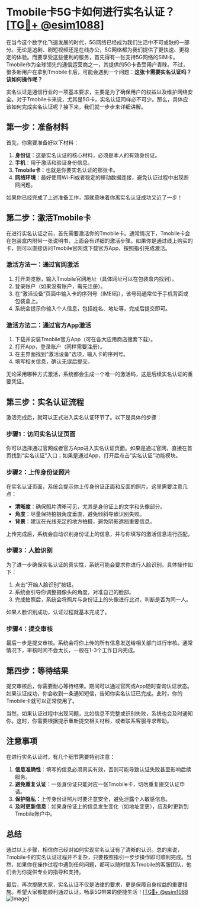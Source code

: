# Tmobile卡5G卡如何进行实名认证？[[TG💪+ @esim1088](https://t.me/s/esim1088)]

在当今这个数字化飞速发展的时代，5G网络已经成为我们生活中不可或缺的一部分。无论是追剧、刷短视频还是在线办公，5G网络都为我们提供了更快速、更稳定的体验。而要享受这些便利的服务，首先得有一张支持5G网络的SIM卡。Tmobile作为全球领先的通信运营商之一，其提供的5G卡备受用户青睐。不过，很多新用户在拿到Tmobile卡后，可能会遇到一个问题：**这张卡需要实名认证吗？该如何操作呢？**

实名认证是通信行业的一项基本要求，主要是为了确保用户的权益以及维护网络安全。对于Tmobile卡来说，尤其是5G卡，实名认证同样必不可少。那么，具体应该如何完成实名认证呢？接下来，我们就一步步来详细讲解。

## **第一步：准备材料**

首先，你需要准备好以下材料：

1. **身份证**：这是实名认证的核心材料，必须是本人的有效身份证。
2. **手机**：用于激活和验证身份信息。
3. **Tmobile卡**：也就是你要实名认证的那张卡。
4. **网络环境**：最好使用Wi-Fi或者稳定的移动数据连接，避免认证过程中出现断网问题。

如果你已经完成了上述准备工作，那就意味着你离实名认证成功又近了一步！

## **第二步：激活Tmobile卡**

在进行实名认证之前，首先需要激活你的Tmobile卡。通常情况下，Tmobile卡会在包装盒内附带一张说明书，上面会有详细的激活步骤。如果你是通过线上购买的卡，则可以直接访问Tmobile官网或下载官方App，按照指引完成激活。

### **激活方法一：通过官网激活**

1. 打开浏览器，输入Tmobile官网地址（具体网址可以在包装盒内找到）。
2. 登录账户（如果没有账户，需先注册）。
3. 在“激活设备”页面中输入卡的序列号（IMEI码），该号码通常位于手机背面或包装盒上。
4. 系统会提示你输入个人信息，包括姓名、地址等，完成后提交即可。

### **激活方法二：通过官方App激活**

1. 下载并安装Tmobile官方App（可在各大应用商店搜索下载）。
2. 打开App，登录账户（同样需要注册）。
3. 在主界面找到“激活设备”选项，输入卡的序列号。
4. 填写相关信息，确认无误后提交。

无论采用哪种方式激活，系统都会生成一个唯一的激活码，这是后续实名认证的重要凭证。

## **第三步：实名认证流程**

激活完成后，就可以正式进入实名认证环节了。以下是具体的步骤：

### **步骤1：访问实名认证页面**

你可以选择通过官网或者官方App进入实名认证页面。如果是通过官网，直接在首页找到“实名认证”入口；如果是通过App，打开后点击“实名认证”功能模块。

### **步骤2：上传身份证照片**

在实名认证页面，系统会提示你上传身份证正面和反面的照片。这里需要注意几点：

- **清晰度**：确保照片清晰可见，尤其是身份证上的文字和头像部分。
- **角度**：尽量保持拍摄角度垂直，避免倾斜导致识别失败。
- **背景**：建议在光线充足的地方拍摄，避免阴影遮挡重要信息。

上传完成后，系统会自动识别身份证上的信息，并与你填写的激活信息进行匹配。

### **步骤3：人脸识别**

为了进一步确保实名认证的真实性，系统可能会要求你进行人脸识别。具体操作如下：

1. 点击“开始人脸识别”按钮。
2. 系统会引导你调整摄像头的角度，对准自己的脸部。
3. 完成拍照后，系统会将照片与身份证上的头像进行比对，判断是否为同一人。

如果人脸识别成功，认证过程就基本完成了。

### **步骤4：提交审核**

最后一步是提交审核。系统会将你上传的所有信息发送给相关部门进行审核。通常情况下，审核时间不会太长，一般在1-3个工作日内完成。

## **第四步：等待结果**

提交审核后，你需要耐心等待结果。期间可以通过官网或App随时查询认证状态。如果认证成功，你会收到一条通知短信，告知你实名认证已完成。此时，你的Tmobile卡就可以正常使用了。

当然，如果认证过程中出现问题，比如信息不完整或识别失败，系统也会及时通知你。这时，你需要根据提示重新提交相关材料，或者联系客服寻求帮助。

## **注意事项**

在进行实名认证时，有几个细节需要特别注意：

1. **信息准确性**：填写的信息必须真实有效，否则可能导致认证失败甚至影响后续服务。
2. **避免重复认证**：一张身份证只能对应一张Tmobile卡，切勿重复提交认证申请。
3. **保护隐私**：上传身份证照片时要注意安全，避免泄露个人敏感信息。
4. **及时更新信息**：如果身份证上的信息发生变化（如地址变更），应及时更新到Tmobile账户中。

## **总结**

通过以上步骤，相信你已经对如何实现实名认证有了清晰的认识。总的来说，Tmobile卡的实名认证过程并不复杂，只要按照指引一步步操作即可顺利完成。当然，如果你在操作过程中遇到任何问题，都可以随时联系Tmobile的客服团队，他们会为你提供专业的指导和支持。

最后，再次提醒大家，实名认证不仅是法律的要求，更是保障自身权益的重要措施。希望大家都能顺利通过认证，畅享5G带来的便捷生活！[[TG💪+ @esim1088](https://t.me/s/esim1088) ![Image](https://i.postimg.cc/4NQfJmqS/Snipaste-2025-05-13-00-14-12.png)]